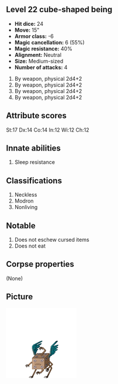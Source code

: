 ## Level 22 cube-shaped being

- **Hit dice:** 24
- **Move:** 15"
- **Armor class:** -6
- **Magic cancellation:** 6 (55%)
- **Magic resistance:** 40%
- **Alignment:** Neutral
- **Size:** Medium-sized
- **Number of attacks:** 4
1. By weapon, physical 2d4+2
2. By weapon, physical 2d4+2
3. By weapon, physical 2d4+2
4. By weapon, physical 2d4+2

## Attribute scores

St:17 Dx:14 Co:14 In:12 Wi:12 Ch:12

## Innate abilities

1. Sleep resistance

## Classifications

1. Neckless
2. Modron
3. Nonliving

## Notable

1. Does not eschew cursed items
2. Does not eat

## Corpse properties

(None)

## Picture

![Modron quadrone](https://github.com/hyvanmielenpelit/GnollHackTileSet/blob/main/Monsters/modron_quadrone/modron_quadrone.png)
